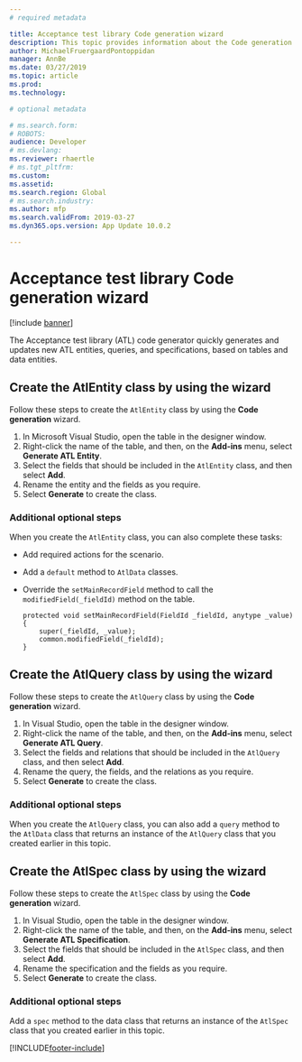 ```yaml
---
# required metadata

title: Acceptance test library Code generation wizard
description: This topic provides information about the Code generation wizard for the Acceptance test library.
author: MichaelFruergaardPontoppidan
manager: AnnBe
ms.date: 03/27/2019
ms.topic: article
ms.prod: 
ms.technology: 

# optional metadata

# ms.search.form: 
# ROBOTS: 
audience: Developer
# ms.devlang: 
ms.reviewer: rhaertle
# ms.tgt_pltfrm: 
ms.custom: 
ms.assetid: 
ms.search.region: Global
# ms.search.industry: 
ms.author: mfp
ms.search.validFrom: 2019-03-27
ms.dyn365.ops.version: App Update 10.0.2

---
```


# Acceptance test library Code generation wizard

[!include [banner](../includes/banner.md)]

The Acceptance test library (ATL) code generator quickly generates and updates new ATL entities, queries, and specifications, based on tables and data entities.

## Create the AtlEntity class by using the wizard

Follow these steps to create the `AtlEntity` class by using the **Code generation** wizard.

1. In Microsoft Visual Studio, open the table in the designer window.
2. Right-click the name of the table, and then, on the **Add-ins** menu, select **Generate ATL Entity**.
3. Select the fields that should be included in the `AtlEntity` class, and then select **Add**.
4. Rename the entity and the fields as you require.
5. Select **Generate** to create the class.

### Additional optional steps

When you create the `AtlEntity` class, you can also complete these tasks:

- Add required actions for the scenario.
- Add a `default` method to `AtlData` classes.
- Override the `setMainRecordField` method to call the `modifiedField(_fieldId)` method on the table.

    ```xpp
    protected void setMainRecordField(FieldId _fieldId, anytype _value)
    {
        super(_fieldId, _value);
        common.modifiedField(_fieldId);
    }
    ```

## Create the AtlQuery class by using the wizard

Follow these steps to create the `AtlQuery` class by using the **Code generation** wizard.

1. In Visual Studio, open the table in the designer window.
2. Right-click the name of the table, and then, on the **Add-ins** menu, select **Generate ATL Query**.
3. Select the fields and relations that should be included in the `AtlQuery` class, and then select **Add**.
4. Rename the query, the fields, and the relations as you require.
5. Select **Generate** to create the class.

### Additional optional steps

When you create the `AtlQuery` class, you can also add a `query` method to the `AtlData` class that returns an instance of the `AtlQuery` class that you created earlier in this topic.

## Create the AtlSpec class by using the wizard

Follow these steps to create the `AtlSpec` class by using the **Code generation** wizard.

1. In Visual Studio, open the table in the designer window.
2. Right-click the name of the table, and then, on the **Add-ins** menu, select **Generate ATL Specification**.
3. Select the fields that should be included in the `AtlSpec` class, and then select **Add**.
4. Rename the specification and the fields as you require.
5. Select **Generate** to create the class.

### Additional optional steps

Add a `spec` method to the data class that returns an instance of the `AtlSpec` class that you created earlier in this topic.


[!INCLUDE[footer-include](../../../includes/footer-banner.md)]